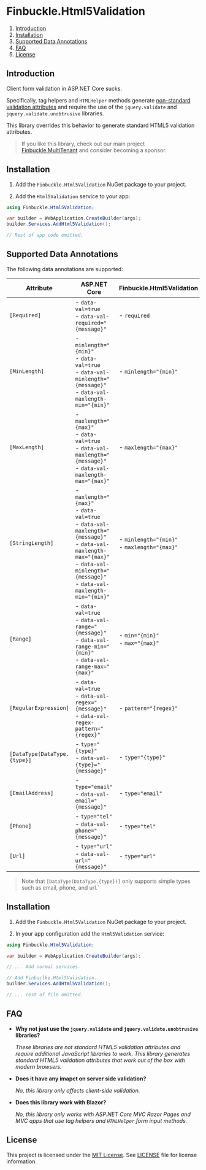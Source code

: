 # Finbuckle.Html5Validation

1. [Introduction](#introduction)
2. [Installation](#installation)
3. [Supported Data Annotations](#supported-data-annotations)
4. [FAQ](#faq)
5. [License](#license)

## Introduction
Client form validation in ASP.NET Core sucks.

Specifically, tag helpers and `HTMLHelper` methods
generate [non-standard validation attributes](https://learn.microsoft.com/en-us/aspnet/core/mvc/models/validation?view=aspnetcore-8.0#client-side-validation)
and require the use of the `jquery.validate` and `jquery.validate.unobtrusive` libraries.

This library overrides this behavior to generate standard HTML5 validation attributes.

> If you like this library, check out our main
> project [Finbuckle.MultiTenant](https://github.com/Finbuckle/Finbuckle.MultiTenant) and consider becoming a sponsor.

## Installation

1. Add the `Finbuckle.Html5Validation` NuGet package to your project.

2. Add the `Html5Validation` service to your app:
```csharp
using Finbuckle.Html5Validation;

var builder = WebApplication.CreateBuilder(args);
builder.Services.AddHtml5Validation();

// Rest of app code omitted.
```

## Supported Data Annotations

The following data annotations are supported:

| Attribute                    | ASP.NET Core                                                                                                                                                                                              | Finbuckle.Html5Validation                       |
|------------------------------|-----------------------------------------------------------------------------------------------------------------------------------------------------------------------------------------------------------|-------------------------------------------------|
| `[Required]`                 | - `data-val=true`<br> - `data-val-required="{message}"`                                                                                                                                                   | - `required`                                    |
| `[MinLength]`                | - `minlength="{min}"`<br> - `data-val=true`<br> - `data-val-minlength="{message}"` <br>- `data-val-maxlength-min="{min}"`                                                                                 | - `minlength="{min}"`                           | 
| `[MaxLength]`                | - `maxlength="{max}"`<br> - `data-val=true`<br> - `data-val-maxlength="{message}"` <br>- `data-val-maxlength-max="{max}"`                                                                                 | - `maxlength="{max}"`                           |                                                                          |
| `[StringLength]`             | - `maxlength="{max}"`<br> - `data-val=true`<br> - `data-val-maxlength="{message}"` <br>- `data-val-maxlength-max="{max}"` <br> - `data-val-minlength="{message}"` <br> - `data-val-maxlength-min="{min}"` | - `minlength="{min}"`<br> - `maxlength="{max}"` |
| `[Range]`                    | - `data-val=true`<br> - `data-val-range="{message}"`<br> - `data-val-range-min="{min}"` <br>- `data-val-range-max="{max}"`                                                                                | - `min="{min}"`<br> - `max="{max}"`             |
| `[RegularExpression]`        | - `data-val=true`<br> - `data-val-regex="{message}"`<br> - `data-val-regex-pattern="{regex}"`                                                                                                             | - `pattern="{regex}"`                           |
| `[DataType(DataType.{type}]` | - `type="{type}"`<br> - `data-val-{type}="{message}"`                                                                                                                                                     | - `type="{type}"`                               |
| `[EmailAddress]`             | - `type="email"`<br> - `data-val-email="{message}"`                                                                                                                                                       | - `type="email"`                                |
| `[Phone]`                    | - `type="tel"`<br> - `data-val-phone="{message}"`                                                                                                                                                         | - `type="tel"`                                  |
| `[Url]`                      | - `type="url"`<br> - `data-val-url="{message}"`                                                                                                                                                           | - `type="url"`                                  |

> Note that `[DataType(DataType.{type})]` only supports simple types such as email, phone, and url.`

## Installation

1. Add the `Finbuckle.Html5Validation` NuGet package to your project.

2. In your app configuration add the `Html5Validation` service:
```csharp
using Finbuckle.Html5Validation;

var builder = WebApplication.CreateBuilder(args);

// ... Add normal services.

// Add Finbuclke.Html5Validation.
builder.Services.AddHtml5Validation();

// ... rest of file omitted.
```
## FAQ

- **Why not just use the `jquery.validate` and `jquery.validate.unobtrusive` libraries?**

  *These libraries are not standard HTML5 validation attributes and require additional JavaScript libraries to work. 
  This library generates standard HTML5 validation attributes that work out of the box with modern browsers.*


- **Does it have any imapct on server side validation?**

  *No, this library only affects client-side validation.*


- **Does this library work with Blazor?**

  *No, this library only works with ASP.NET Core MVC Razor Pages and MVC apps that use tag helpers and `HTMLHelper` 
  form input methods.*

## License

This project is licensed under the [MIT License](https://opensource.org/license/mit). See [LICENSE](LICENSE) file for
license information.